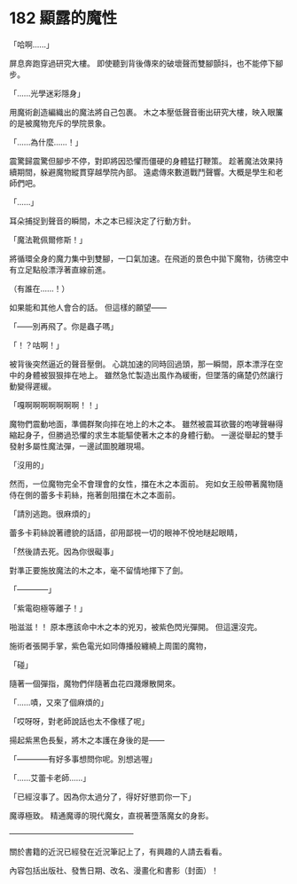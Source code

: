 # 182 顯露的魔性

「哈啊......」

屏息奔跑穿過研究大樓。
即使聽到背後傳來的破壞聲而雙腳顫抖，也不能停下腳步。

「......光學迷彩隱身」

用魔術創造編織出的魔法將自己包裹。
木之本壓低聲音衝出研究大樓，映入眼簾的是被魔物充斥的學院景象。

「......為什麼......！」

震驚歸震驚但腳步不停，對即將因恐懼而僵硬的身體猛打鞭策。
趁著魔法效果持續期間，躲避魔物縱貫穿越學院內部。
遠處傳來數道戰鬥聲響。大概是學生和老師們吧。

「......」

耳朵捕捉到聲音的瞬間，木之本已經決定了行動方針。

「魔法靴佩爾修斯！」

將循環全身的魔力集中到雙腳，一口氣加速。在飛逝的景色中拋下魔物，彷彿空中有立足點般漂浮著直線前進。

（有誰在......！）

如果能和其他人會合的話。
但這樣的願望——

「——別再飛了。你是蟲子嗎」

「！？咕啊！」

被背後突然逼近的聲音壓倒。
心跳加速的同時回過頭，那一瞬間，原本漂浮在空中的身體被狠狠摔在地上。
雖然急忙製造出風作為緩衝，但墜落的痛楚仍然讓行動變得遲緩。

「嘎啊啊啊啊啊啊啊！！」

魔物們震動地面，準備群聚向摔在地上的木之本。
雖然被震耳欲聾的咆哮聲嚇得縮起身子，但勝過恐懼的求生本能驅使著木之本的身體行動。
一邊從舉起的雙手發射多屬性魔法彈，一邊試圖脫離現場。

「沒用的」

然而，一位魔物完全不會理會的女性，擋在木之本面前。
宛如女王般帶著魔物隨侍在側的蕾多卡莉絲，拖著劍阻擋在木之本面前。

「請別逃跑。很麻煩的」

蕾多卡莉絲說著禮貌的話語，卻用鄙視一切的眼神不悅地瞇起眼睛，

「然後請去死。因為你很礙事」

對準正要施放魔法的木之本，毫不留情地揮下了劍。

「————」

「紫電砲極等離子！」

啪滋滋！！
原本應該命中木之本的兇刃，被紫色閃光彈開。
但這還沒完。

施術者張開手掌，紫色電光如同傳播般纏繞上周圍的魔物，

「碰」

隨著一個彈指，魔物們伴隨著血花四濺爆散開來。

「......嘖，又來了個麻煩的」

「哎呀呀，對老師說話也太不像樣了呢」

揚起紫黑色長髮，將木之本護在身後的是——

「————有好多事想問你呢。別想逃喔」

「......艾蕾卡老師......」

「已經沒事了。因為你太過分了，得好好懲罰你一下」

魔導極致。
精通魔導的現代魔女，直視著墮落魔女的身影。

————————————————

關於書籍的近況已經發在近況筆記上了，有興趣的人請去看看。

內容包括出版社、發售日期、改名、漫畫化和書影（封面）！